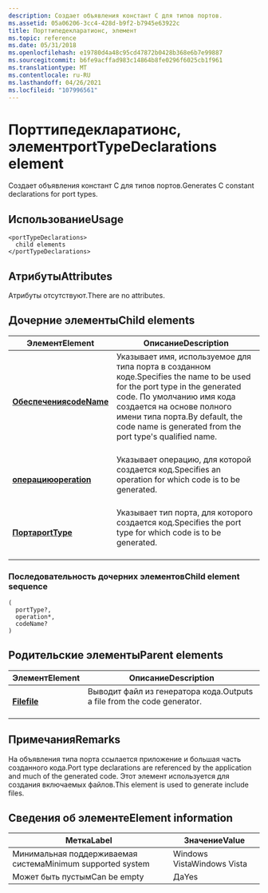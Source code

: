```yaml
---
description: Создает объявления констант C для типов портов.
ms.assetid: 05a06206-3cc4-428d-b9f2-b7945e63922c
title: Порттипедекларатионс, элемент
ms.topic: reference
ms.date: 05/31/2018
ms.openlocfilehash: e19780d4a48c95cd47872b0428b368e6b7e99887
ms.sourcegitcommit: b6fe9acffad983c14864b8fe0296f6025cb1f961
ms.translationtype: MT
ms.contentlocale: ru-RU
ms.lasthandoff: 04/26/2021
ms.locfileid: "107996561"
---
```

# <a name="porttypedeclarations-element"></a><span data-ttu-id="4a8ac-103">Порттипедекларатионс, элемент</span><span class="sxs-lookup"><span data-stu-id="4a8ac-103">portTypeDeclarations element</span></span>

<span data-ttu-id="4a8ac-104">Создает объявления констант C для типов портов.</span><span class="sxs-lookup"><span data-stu-id="4a8ac-104">Generates C constant declarations for port types.</span></span>

## <a name="usage"></a><span data-ttu-id="4a8ac-105">Использование</span><span class="sxs-lookup"><span data-stu-id="4a8ac-105">Usage</span></span>

``` syntax
<portTypeDeclarations>
  child elements
</portTypeDeclarations>
```

## <a name="attributes"></a><span data-ttu-id="4a8ac-106">Атрибуты</span><span class="sxs-lookup"><span data-stu-id="4a8ac-106">Attributes</span></span>

<span data-ttu-id="4a8ac-107">Атрибуты отсутствуют.</span><span class="sxs-lookup"><span data-stu-id="4a8ac-107">There are no attributes.</span></span>

## <a name="child-elements"></a><span data-ttu-id="4a8ac-108">Дочерние элементы</span><span class="sxs-lookup"><span data-stu-id="4a8ac-108">Child elements</span></span>



| <span data-ttu-id="4a8ac-109">Элемент</span><span class="sxs-lookup"><span data-stu-id="4a8ac-109">Element</span></span>                                   | <span data-ttu-id="4a8ac-110">Описание</span><span class="sxs-lookup"><span data-stu-id="4a8ac-110">Description</span></span>                                                                                                                                                               |
|-------------------------------------------|---------------------------------------------------------------------------------------------------------------------------------------------------------------------------|
| [<span data-ttu-id="4a8ac-111">**Обеспечения**</span><span class="sxs-lookup"><span data-stu-id="4a8ac-111">**codeName**</span></span>](codename.md)<br/>   | <span data-ttu-id="4a8ac-112">Указывает имя, используемое для типа порта в созданном коде.</span><span class="sxs-lookup"><span data-stu-id="4a8ac-112">Specifies the name to be used for the port type in the generated code.</span></span> <span data-ttu-id="4a8ac-113">По умолчанию имя кода создается на основе полного имени типа порта.</span><span class="sxs-lookup"><span data-stu-id="4a8ac-113">By default, the code name is generated from the port type's qualified name.</span></span><br/> <br/> |
| [<span data-ttu-id="4a8ac-114">**операцию**</span><span class="sxs-lookup"><span data-stu-id="4a8ac-114">**operation**</span></span>](operation.md)<br/> | <span data-ttu-id="4a8ac-115">Указывает операцию, для которой создается код.</span><span class="sxs-lookup"><span data-stu-id="4a8ac-115">Specifies an operation for which code is to be generated.</span></span><br/> <br/>                                                                                          |
| [<span data-ttu-id="4a8ac-116">**Порта**</span><span class="sxs-lookup"><span data-stu-id="4a8ac-116">**portType**</span></span>](porttype.md)<br/>   | <span data-ttu-id="4a8ac-117">Указывает тип порта, для которого создается код.</span><span class="sxs-lookup"><span data-stu-id="4a8ac-117">Specifies the port type for which code is to be generated.</span></span><br/> <br/>                                                                                         |



### <a name="child-element-sequence"></a><span data-ttu-id="4a8ac-118">Последовательность дочерних элементов</span><span class="sxs-lookup"><span data-stu-id="4a8ac-118">Child element sequence</span></span>

``` syntax
(
  portType?, 
  operation*, 
  codeName?
)
```

## <a name="parent-elements"></a><span data-ttu-id="4a8ac-119">Родительские элементы</span><span class="sxs-lookup"><span data-stu-id="4a8ac-119">Parent elements</span></span>



| <span data-ttu-id="4a8ac-120">Элемент</span><span class="sxs-lookup"><span data-stu-id="4a8ac-120">Element</span></span>                         | <span data-ttu-id="4a8ac-121">Описание</span><span class="sxs-lookup"><span data-stu-id="4a8ac-121">Description</span></span>                                                    |
|---------------------------------|----------------------------------------------------------------|
| [<span data-ttu-id="4a8ac-122">**File**</span><span class="sxs-lookup"><span data-stu-id="4a8ac-122">**file**</span></span>](file.md)<br/> | <span data-ttu-id="4a8ac-123">Выводит файл из генератора кода.</span><span class="sxs-lookup"><span data-stu-id="4a8ac-123">Outputs a file from the code generator.</span></span><br/> <br/> |



## <a name="remarks"></a><span data-ttu-id="4a8ac-124">Примечания</span><span class="sxs-lookup"><span data-stu-id="4a8ac-124">Remarks</span></span>

<span data-ttu-id="4a8ac-125">На объявления типа порта ссылается приложение и большая часть созданного кода.</span><span class="sxs-lookup"><span data-stu-id="4a8ac-125">Port type declarations are referenced by the application and much of the generated code.</span></span> <span data-ttu-id="4a8ac-126">Этот элемент используется для создания включаемых файлов.</span><span class="sxs-lookup"><span data-stu-id="4a8ac-126">This element is used to generate include files.</span></span>

## <a name="element-information"></a><span data-ttu-id="4a8ac-127">Сведения об элементе</span><span class="sxs-lookup"><span data-stu-id="4a8ac-127">Element information</span></span>



| <span data-ttu-id="4a8ac-128">Метка</span><span class="sxs-lookup"><span data-stu-id="4a8ac-128">Label</span></span> | <span data-ttu-id="4a8ac-129">Значение</span><span class="sxs-lookup"><span data-stu-id="4a8ac-129">Value</span></span> |
|-------------------------------------|---------------|
| <span data-ttu-id="4a8ac-130">Минимальная поддерживаемая система</span><span class="sxs-lookup"><span data-stu-id="4a8ac-130">Minimum supported system</span></span><br/> | <span data-ttu-id="4a8ac-131">Windows Vista</span><span class="sxs-lookup"><span data-stu-id="4a8ac-131">Windows Vista</span></span> |
| <span data-ttu-id="4a8ac-132">Может быть пустым</span><span class="sxs-lookup"><span data-stu-id="4a8ac-132">Can be empty</span></span>                        | <span data-ttu-id="4a8ac-133">Да</span><span class="sxs-lookup"><span data-stu-id="4a8ac-133">Yes</span></span>           |



 

 




